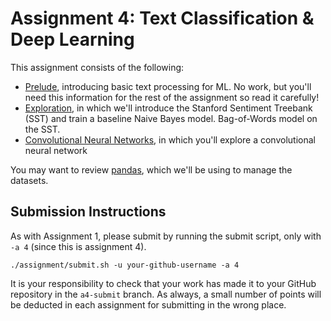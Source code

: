 # Assignment 4: Text Classification & Deep Learning

This assignment consists of the following:
* [Prelude](Prelude.ipynb), introducing basic text processing for ML. No work,
  but you'll need this information for the rest of the assignment so read it carefully!
* [Exploration](Exploration.ipynb), in which we'll introduce the Stanford 
  Sentiment Treebank (SST) and train a baseline Naive Bayes model.
  Bag-of-Words model on the SST.
* [Convolutional Neural Networks](CNN.ipynb), in which you'll explore a convolutional neural network

You may want to review [pandas](https://pandas.pydata.org/pandas-docs/stable/index.html), which we'll be using to manage the datasets.

## Submission Instructions

As with Assignment 1, please submit by running the submit script, only with `-a 4` (since this is assignment 4).
```
./assignment/submit.sh -u your-github-username -a 4
```

It is your responsibility to check that your work has made it to your GitHub repository in the `a4-submit` branch.  As always, a small number of points will be deducted in each assignment for submitting in the wrong place.
